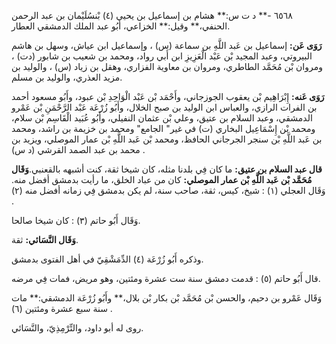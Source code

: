 ٦٥٦٨ -** د ت س:** هشام بن إسماعيل بن يحيى (٤) بْنسُلَيْمان بن عبد الرحمن الحنفي،** وقيل:** الخزاعي، أَبُو عبد الملك الدمشقي العطار.

**رَوَى عَن:** إسماعيل بن عَبد اللَّهِ بن سماعة (س) ، وإسماعيل ابن عياش، وسهل بن هاشم البيروتي، وعبد المجيد بْن عَبْد الْعَزِيزِ ابن أَبي رواد، ومحمد بن شعيب بن شابور (دت) ، ومروان بْن مُحَمَّد الطاطري، ومروان بن معاوية الفزاري، وهقل بن زياد (س) ، والوليد بن مزيد العذري، والوليد بن مسلم.

**رَوَى عَنه:** إِبْرَاهِيم بْن يعقوب الجوزجاني، وأَحْمَد بْن عَبْد الْوَاحِدِ بْن عبود، وأَبُو مسعود أحمد بن الفرات الرازي، والعباس ابن الوليد بن صبح الخلال، وأَبُو زُرْعَة عَبْد الرَّحْمَنِ بْن عَمْرو الدمشقي، وعبد السلام بن عتيق، وعلي بْن عثمان النفيلي، وأَبُو عُبَيد الْقَاسِم بْن سلام، ومحمد بْن إِسْمَاعِيل البخاري (ت) في غير" الجامع" ومحمد بن خزيمة بن راشد، ومحمد بن عَبد اللَّهِ بْن سنجر الجرجاني الحافظ، ومحمد بْن عَبد اللَّهِ بْن عمار الموصلي، ويزيد بن محمد بن عبد الصمد القرشي (د س) .

**قال عبد السلام بن عتيق:** ما كان فِي بلدنا مثله، كان شيخا ثقة، كنت أشبهه بالقعنبي.**وَقَال مُحَمَّد بْن عَبد اللَّهِ بْن عمار الموصلي:** كان من عباد الخلق، ما رأيت بدمشق أفضل منه. وَقَال العجلي (١) : شيخ، كيس، ثقة، صاحب سنة، لم يكن بدمشق فِي زمانه أفضل منه (٢) .

وَقَال أَبُو حاتم (٣) : كان شيخا صالحا.

**وَقَال النَّسَائي:** ثقة.

وذكره أَبُو زُرْعَة (٤) الدِّمَشْقِيّ في أهل الفتوى بدمشق.

قال أَبُو حاتم (٥) : قدمت دمشق سنة ست عشرة ومئتين، وهو مريض، فمات فِي مرضه.

وَقَال عَمْرو بن دحيم، والحسن بْن مُحَمَّد بْن بكار بْن بلال،** وأَبُو زُرْعَة الدمشقي:** مات سنة سبع عشرة ومئتين (٦) .

روى له أبو داود، والتِّرْمِذِيّ، والنَّسَائي.